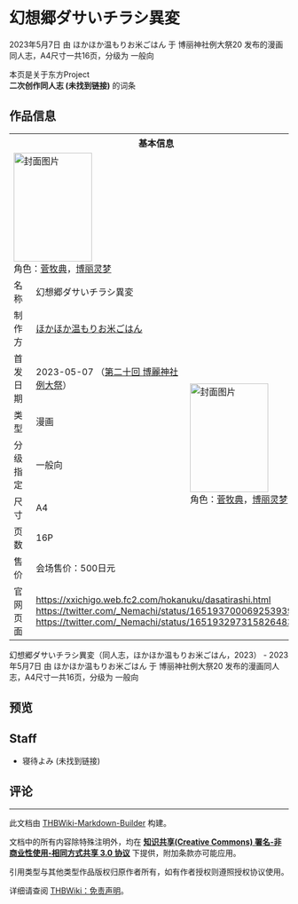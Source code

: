 # 幻想郷ダサいチラシ異変

<!-- source html: G:\repos\THBWiki-Markdown-Builder\THBWikiMarkdown\Temp\main\9\98\ns0%3A%E5%B9%BB%E6%83%B3%E9%83%B7%E3%83%80%E3%82%B5%E3%81%84%E3%83%81%E3%83%A9%E3%82%B7%E7%95%B0%E5%A4%89.html -->

2023年5月7日 由 ほかほか温もりお米ごはん 于 博丽神社例大祭20 发布的漫画同人志，A4尺寸一共16页，分级为 一般向

本页是关于东方Project  
 **二次创作同人志 (未找到链接)** 的词条
## 作品信息

<table><tbody><tr><th colspan="3">基本信息</th></tr><tr><td class="cover-artwork-mobile" colspan="2"><a href="./文件-幻想郷ダサいチラシ異変封面.png.md" class="image" title="封面图片"><img alt="封面图片" src="https://upload.thwiki.cc/thumb/1/1a/%E5%B9%BB%E6%83%B3%E9%83%B7%E3%83%80%E3%82%B5%E3%81%84%E3%83%81%E3%83%A9%E3%82%B7%E7%95%B0%E5%A4%89%E5%B0%81%E9%9D%A2.png/141px-%E5%B9%BB%E6%83%B3%E9%83%B7%E3%83%80%E3%82%B5%E3%81%84%E3%83%81%E3%83%A9%E3%82%B7%E7%95%B0%E5%A4%89%E5%B0%81%E9%9D%A2.png" decoding="async" loading="lazy" width="141" height="196" srcset="https://upload.thwiki.cc/thumb/1/1a/%E5%B9%BB%E6%83%B3%E9%83%B7%E3%83%80%E3%82%B5%E3%81%84%E3%83%81%E3%83%A9%E3%82%B7%E7%95%B0%E5%A4%89%E5%B0%81%E9%9D%A2.png/212px-%E5%B9%BB%E6%83%B3%E9%83%B7%E3%83%80%E3%82%B5%E3%81%84%E3%83%81%E3%83%A9%E3%82%B7%E7%95%B0%E5%A4%89%E5%B0%81%E9%9D%A2.png 1.5x, https://upload.thwiki.cc/thumb/1/1a/%E5%B9%BB%E6%83%B3%E9%83%B7%E3%83%80%E3%82%B5%E3%81%84%E3%83%81%E3%83%A9%E3%82%B7%E7%95%B0%E5%A4%89%E5%B0%81%E9%9D%A2.png/282px-%E5%B9%BB%E6%83%B3%E9%83%B7%E3%83%80%E3%82%B5%E3%81%84%E3%83%81%E3%83%A9%E3%82%B7%E7%95%B0%E5%A4%89%E5%B0%81%E9%9D%A2.png 2x" data-file-width="1190" data-file-height="1652"></a><div class="cover-char">角色：<a href="./菅牧典.md" title="菅牧典">菅牧典</a>，<a href="./博丽灵梦.md" title="博丽灵梦">博丽灵梦</a></div></td>
</tr><tr><td class="label">名称</td><td colspan="2"> 幻想郷ダサいチラシ異変 </td></tr><tr><td class="label">制作方</td><td><a href="./ほかほか温もりお米ごはん.md" title="ほかほか温もりお米ごはん">ほかほか温もりお米ごはん</a></td><td class="cover-artwork" rowspan="7" style="min-width:196px;"><a href="./文件-幻想郷ダサいチラシ異変封面.png.md" class="image" title="封面图片"><img alt="封面图片" src="https://upload.thwiki.cc/thumb/1/1a/%E5%B9%BB%E6%83%B3%E9%83%B7%E3%83%80%E3%82%B5%E3%81%84%E3%83%81%E3%83%A9%E3%82%B7%E7%95%B0%E5%A4%89%E5%B0%81%E9%9D%A2.png/141px-%E5%B9%BB%E6%83%B3%E9%83%B7%E3%83%80%E3%82%B5%E3%81%84%E3%83%81%E3%83%A9%E3%82%B7%E7%95%B0%E5%A4%89%E5%B0%81%E9%9D%A2.png" decoding="async" loading="lazy" width="141" height="196" srcset="https://upload.thwiki.cc/thumb/1/1a/%E5%B9%BB%E6%83%B3%E9%83%B7%E3%83%80%E3%82%B5%E3%81%84%E3%83%81%E3%83%A9%E3%82%B7%E7%95%B0%E5%A4%89%E5%B0%81%E9%9D%A2.png/212px-%E5%B9%BB%E6%83%B3%E9%83%B7%E3%83%80%E3%82%B5%E3%81%84%E3%83%81%E3%83%A9%E3%82%B7%E7%95%B0%E5%A4%89%E5%B0%81%E9%9D%A2.png 1.5x, https://upload.thwiki.cc/thumb/1/1a/%E5%B9%BB%E6%83%B3%E9%83%B7%E3%83%80%E3%82%B5%E3%81%84%E3%83%81%E3%83%A9%E3%82%B7%E7%95%B0%E5%A4%89%E5%B0%81%E9%9D%A2.png/282px-%E5%B9%BB%E6%83%B3%E9%83%B7%E3%83%80%E3%82%B5%E3%81%84%E3%83%81%E3%83%A9%E3%82%B7%E7%95%B0%E5%A4%89%E5%B0%81%E9%9D%A2.png 2x" data-file-width="1190" data-file-height="1652"></a><div class="cover-char">角色：<a href="./菅牧典.md" title="菅牧典">菅牧典</a>，<a href="./博丽灵梦.md" title="博丽灵梦">博丽灵梦</a></div></td>
</tr><tr><td class="label">首发日期</td><td>2023-05-07&#160;（<a href="/展会作品列表?e=%E5%8D%9A%E4%B8%BD%E7%A5%9E%E7%A4%BE%E4%BE%8B%E5%A4%A7%E7%A5%AD%2320">第二十回 博麗神社例大祭</a>）</td></tr><tr><td class="label">类型</td><td>漫画</td></tr><tr><td class="label">分级指定</td><td>一般向</td></tr><tr><td class="label">尺寸</td><td>A4</td></tr><tr><td class="label">页数</td><td>16P</td></tr><tr><td class="label">售价</td><td>会场售价：500日元</td></tr>
<tr><td class="label">官网页面</td><td colspan="2"><a rel="nofollow" class="external free" href="https://xxichigo.web.fc2.com/hokanuku/dasatirashi.html">https://xxichigo.web.fc2.com/hokanuku/dasatirashi.html</a><br><a rel="nofollow" class="external free" href="https://twitter.com/_Nemachi/status/1651937000692539392">https://twitter.com/_Nemachi/status/1651937000692539392</a><br><a rel="nofollow" class="external free" href="https://twitter.com/_Nemachi/status/1651932973158264837">https://twitter.com/_Nemachi/status/1651932973158264837</a></td></tr></tbody></table>

幻想郷ダサいチラシ異変（同人志，ほかほか温もりお米ごはん，2023） - 2023年5月7日 由 ほかほか温もりお米ごはん 于 博丽神社例大祭20 发布的漫画同人志，A4尺寸一共16页，分级为 一般向
## 预览
## Staff
- 寝待よみ (未找到链接)

## 评论




---

此文档由 [THBWiki-Markdown-Builder](https://github.com/Delsin-Yu/THBWiki-Markdown-Builder) 构建。

文档中的所有内容除特殊注明外，均在 [**知识共享(Creative Commons) 署名-非商业性使用-相同方式共享 3.0 协议**](https://creativecommons.org/licenses/by-sa/3.0/deed.zh-hans) 下提供，附加条款亦可能应用。

引用类型与其他类型作品版权归原作者所有，如有作者授权则遵照授权协议使用。

详细请查阅 [THBWiki：免责声明](https://thbwiki.cc/THBWiki:%E5%85%8D%E8%B4%A3%E5%A3%B0%E6%98%8E)。

